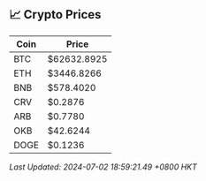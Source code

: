 ## 📈 Crypto Prices

| Coin | Price |
| ---- | ----- |
| BTC | $62632.8925 |
| ETH | $3446.8266 |
| BNB | $578.4020 |
| CRV | $0.2876 |
| ARB | $0.7780 |
| OKB | $42.6244 |
| DOGE | $0.1236 |

_Last Updated: 2024-07-02 18:59:21.49 +0800 HKT_